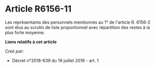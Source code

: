 # Article R6156-11

Les représentants des personnels mentionnés au 1° de l'article R. 6156-2 sont élus au scrutin de liste proportionnel avec
répartition des restes à la plus forte moyenne.

**Liens relatifs à cet article**

_Créé par_:

  - Décret n°2018-639 du 19 juillet 2018 - art. 1
